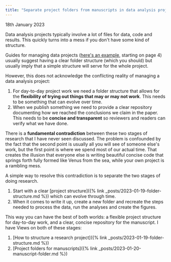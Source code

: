 ```yaml
---
title: "Separate project folders from manuscripts in data analysis projects"
---
```

18th January 2023

Data analysis projects typically involve a lot of files for data, code and results.
This quickly turns into a mess if you don't have some kind of structure.

Guides for managing data projects ([here's an example](https://www.britishecologicalsociety.org/wp-content/uploads/2019/06/BES-Guide-Reproducible-Code-2019.pdf?utm_source=web&utm_medium=web&utm_campaign=better_science), starting on page 4) usually suggest having a clear folder structure (which you should) but usually imply that a simple structure will serve for the whole project.

However, this does not acknowledge the conflicting reality of managing a data analysis project:

1. For day-to-day project work we need a folder structure that allows for the **flexibility of trying out things that may or may not work**. This needs to be something that can evolve over time.
2. When we publish something we need to provide a clear repository documenting how we reached the conclusions we claim in the paper. This needs to be **concise and transparent** so reviewers and readers can verify what we have done.

There is a **fundamental contradiction** between these two stages of research that I have never seen discussed.
The problem is confounded by the fact that the second point is usually all you will see of someone else's work, but the first point is where we spend most of our actual time.
That creates the illusion that everyone else is writing beautiful concise code that springs forth fully formed like Venus from the sea, while your own project is a rambling mess.

A simple way to resolve this contradiction is to separate the two stages of doing research.

1. Start with a clear [project structure]({% link _posts/2023-01-19-folder-structure.md %}) which can evolve through time.
2. When it comes to write it up, create a new folder and recreate the steps needed to process the data, run the analyses and create the figures.

This way you can have the best of both worlds: a flexible project structure for day-to-day work, and a clear, concise repository for the manuscript. I have Views on both of these stages:

1. [How to structure a research project]({% link _posts/2023-01-19-folder-structure.md %})
2. [Project folders for manuscripts]({% link _posts/2023-01-20-manuscript-folder.md %})